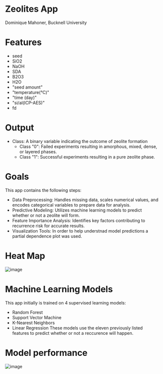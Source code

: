 # Zeolites App
Dominique Mahoner, Bucknell University

# Features 
-  seed
-  SiO2
-  NaOH
-  SDA
-  B2O3
-  H2O
-  "seed amount"
-  "temperature(°C)"
- "time (day)"
- "si/al(ICP-AES)"
- fd

# Output 
- Class: A binary variable indicating the outcome of zeolite formation
  -   Class "0": Failed experiments resulting in amorphous, mixed, dense, or layered phases.
  -    Class "1": Successful experiments resulting in a pure zeolite phase.

# Goals
This app contains the following steps:
- Data Preprocessing: Handles missing data, scales numerical values, and encodes categorical variables to prepare data for analysis.
- Predictive Modeling: Utilizes machine learning models to predict whether or not a zeolite will form.
- Feature Importance Analysis: Identifies key factors contributing to recurrence risk for accurate results.
- Visualization Tools: In order to help understnad model predictions a partial dependence plot was used.

# Heat Map
![image](https://github.com/user-attachments/assets/28ed6dd9-7374-433b-a269-e68d4c26852d)

# Machine Learning Models
This app initially is trained on 4 supervised learning models:
- Random Forest
- Support Vector Machine
- K-Nearest Neighbors
- Linear Regression These models use the eleven previously listed features to predict whether or not a reccurence will happen.
# Model performance
![image](https://github.com/user-attachments/assets/395fd48e-fa55-4de0-9fd0-94a02494fb07)


